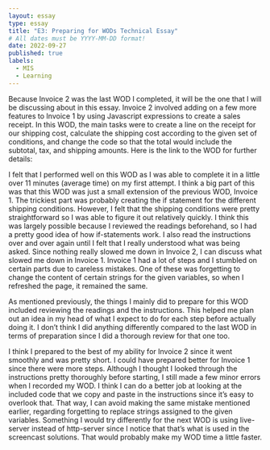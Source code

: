 ```yaml
---
layout: essay
type: essay
title: "E3: Preparing for WODs Technical Essay"
# All dates must be YYYY-MM-DD format!
date: 2022-09-27
published: true
labels:
  - MIS
  - Learning
---
```


Because Invoice 2 was the last WOD I completed, it will be the one that I will be discussing about in this essay. Invoice 2 involved adding on a few more features to Invoice 1 by using Javascript expressions to create a sales receipt. In this WOD, the main tasks were to create a line on the receipt for our shipping cost, calculate the shipping cost according to the given set of conditions, and change the code so that the total would include the subtotal, tax, and shipping amounts. Here is the link to the WOD for further details: <a href="https://dport96.github.io/ITM352/morea/070.flow-control-I/experience-invoice2.html"></a>

I felt that I performed well on this WOD as I was able to complete it in a little over 11 minutes (average time) on my first attempt. I think a big part of this was that this WOD was just a small extension of the previous WOD, Invoice 1. The trickiest part was probably creating the if statement for the different shipping conditions. However, I felt that the shipping conditions were pretty straightforward so I was able to figure it out relatively quickly. I think this was largely possible because I reviewed the readings beforehand, so I had a pretty good idea of how if-statements work. I also read the instructions over and over again until I felt that I really understood what was being asked. Since nothing really slowed me down in Invoice 2, I can discuss what slowed me down in Invoice 1. Invoice 1 had a lot of steps and I stumbled on certain parts due to careless mistakes. One of these was forgetting to change the content of certain strings for the given variables, so when I refreshed the page, it remained the same.

As mentioned previously, the things I mainly did to prepare for this WOD included reviewing the readings and the instructions. This helped me plan out an idea in my head of what I expect to do for each step before actually doing it. I don’t think I did anything differently compared to the last WOD in terms of preparation since I did a thorough review for that one too.

I think I prepared to the best of my ability for Invoice 2 since it went smoothly and was pretty short. I could have prepared better for Invoice 1 since there were more steps. Although I thought I looked through the instructions pretty thoroughly before starting, I still made a few minor errors when I recorded my WOD. I think I can do a better job at looking at the included code that we copy and paste in the instructions since it’s easy to overlook that. That way, I can avoid making the same mistake mentioned earlier, regarding forgetting to replace strings assigned to the given variables. Something I would try differently for the next WOD is using live-server instead of http-server since I notice that that’s what is used in the screencast solutions. That would probably make my WOD time a little faster.
